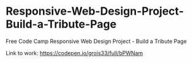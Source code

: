 # Responsive-Web-Design-Project-Build-a-Tribute-Page
Free Code Camp Responsive Web Design Project - Build a Tribute Page

Link to work: https://codepen.io/grois33/full/bPWNam
